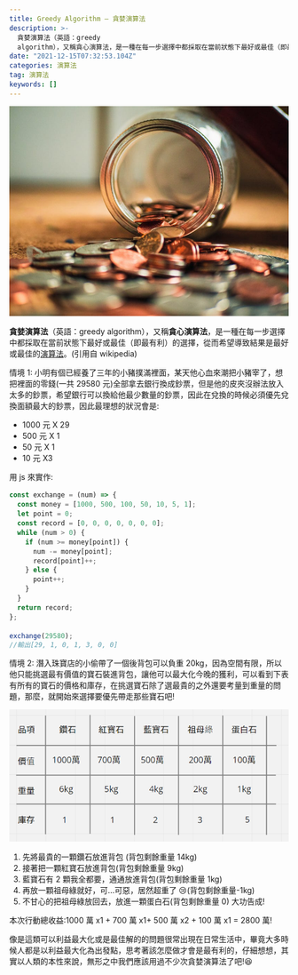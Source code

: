 ```yaml
---
title: Greedy Algorithm — 貪婪演算法
description: >-
  貪婪演算法（英語：greedy
  algorithm），又稱貪心演算法，是一種在每一步選擇中都採取在當前狀態下最好或最佳（即最有利）的選擇，從而希望導致結果是最好或最佳的演算法。(引用自wikipedia)
date: "2021-12-15T07:32:53.104Z"
categories: 演算法
tag: 演算法
keywords: []
---
```


![](/img/1__KJEn3J7mgqHiu0sVC07__SA.jpeg)

**貪婪演算法**（英語：greedy algorithm），又稱**貪心演算法**，是一種在每一步選擇中都採取在當前狀態下最好或最佳（即最有利）的選擇，從而希望導致結果是最好或最佳的[演算法](https://zh.wikipedia.org/wiki/%E7%AE%97%E6%B3%95 "演算法")。(引用自 wikipedia)

情境 1:
小明有個已經養了三年的小豬撲滿裡面，某天他心血來潮把小豬宰了，想把裡面的零錢(一共 29580 元)全部拿去銀行換成鈔票，但是他的皮夾沒辦法放入太多的鈔票，希望銀行可以換給他最少數量的鈔票，因此在兌換的時候必須優先兌換面額最大的鈔票，因此最理想的狀況會是:

- 1000 元 X 29
- 500 元 X 1
- 50 元 X 1
- 10 元 X3

用 js 來實作:

```javascript
const exchange = (num) => {
  const money = [1000, 500, 100, 50, 10, 5, 1];
  let point = 0;
  const record = [0, 0, 0, 0, 0, 0, 0];
  while (num > 0) {
    if (num >= money[point]) {
      num -= money[point];
      record[point]++;
    } else {
      point++;
    }
  }
  return record;
};

exchange(29580);
//輸出[29, 1, 0, 1, 3, 0, 0]
```

情境 2:
潛入珠寶店的小偷帶了一個後背包可以負重 20kg，因為空間有限，所以他只能挑選最有價值的寶石裝進背包，讓他可以最大化今晚的獲利，可以看到下表有所有的寶石的價格和庫存，在挑選寶石除了選最貴的之外還要考量到重量的問題，那麼，就開始來選擇要優先帶走那些寶石吧!

![](/img/1__n7tGoyoo5A5HZj9jzHtnzw.png)

1.  先將最貴的一顆鑽石放進背包 (背包剩餘重量 14kg)
2.  接著把一顆紅寶石放進背包(背包剩餘重量 9kg)
3.  藍寶石有 2 顆我全都要，通通放進背包(背包剩餘重量 1kg)
4.  再放一顆祖母綠就好，可…可惡，居然超重了 😢(背包剩餘重量-1kg)
5.  不甘心的把祖母綠放回去，放進一顆蛋白石(背包剩餘重量 0) 大功告成!

本次行動總收益:1000 萬 x1 + 700 萬 x1+ 500 萬 x2 + 100 萬 x1 = 2800 萬!

像是這類可以利益最大化或是最佳解的的問題很常出現在日常生活中，畢竟大多時候人都是以利益最大化為出發點，思考著該怎麼做才會是最有利的，仔細想想，其實以人類的本性來說，無形之中我們應該用過不少次貪婪演算法了吧!😆

